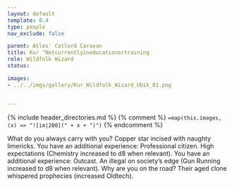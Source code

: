 ```yaml
---
layout: default
template: 0.4
type: people
nav_exclude: false

parent: Atles' Catlord Caravan
title: Kur ‘Notcurrentlyineducationortraining
role: Wildfolk Wizard
status: 

images: 
- ../../imgs/gallery/Kur_Wildfolk_Wizard_Ubik_01.png


---
```


{% include header_directories.md %}
{% comment %}
`=map(this.images, (x) => "![im|200](" + x + ")")`
{% endcomment %}

What do you always carry with you? Copper star incised with naughty limericks.
You have an additional experience: Professional citizen. High expectations (Chemistry increased to d8 when relevant).
You have an additional experience: Outcast. An illegal on society’s edge (Gun Running increased to d8 when relevant).
Why are you on the road? Their aged clone whispered prophecies (increased Oldtech).
